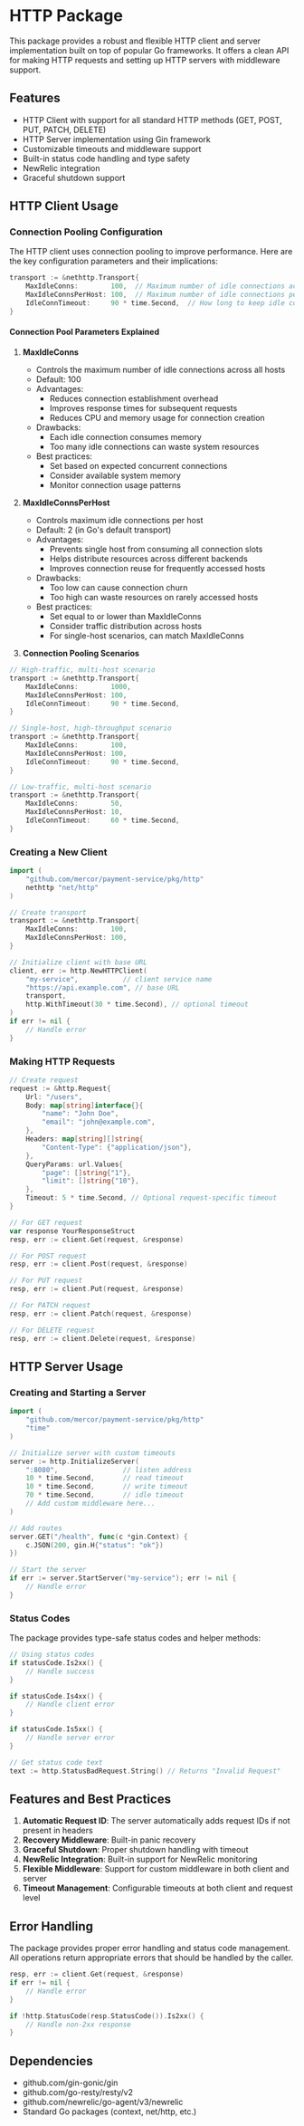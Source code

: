# HTTP Package

This package provides a robust and flexible HTTP client and server implementation built on top of popular Go frameworks. It offers a clean API for making HTTP requests and setting up HTTP servers with middleware support.

## Features

- HTTP Client with support for all standard HTTP methods (GET, POST, PUT, PATCH, DELETE)
- HTTP Server implementation using Gin framework
- Customizable timeouts and middleware support
- Built-in status code handling and type safety
- NewRelic integration
- Graceful shutdown support

## HTTP Client Usage

### Connection Pooling Configuration

The HTTP client uses connection pooling to improve performance. Here are the key configuration parameters and their implications:

```go
transport := &nethttp.Transport{
	MaxIdleConns:        100,  // Maximum number of idle connections across all hosts
	MaxIdleConnsPerHost: 100,  // Maximum number of idle connections per host
	IdleConnTimeout:     90 * time.Second,  // How long to keep idle connections alive
}
```

#### Connection Pool Parameters Explained

1. **MaxIdleConns**
   - Controls the maximum number of idle connections across all hosts
   - Default: 100
   - Advantages:
     - Reduces connection establishment overhead
     - Improves response times for subsequent requests
     - Reduces CPU and memory usage for connection creation
   - Drawbacks:
     - Each idle connection consumes memory
     - Too many idle connections can waste system resources
   - Best practices:
     - Set based on expected concurrent connections
     - Consider available system memory
     - Monitor connection usage patterns

2. **MaxIdleConnsPerHost**
   - Controls maximum idle connections per host
   - Default: 2 (in Go's default transport)
   - Advantages:
     - Prevents single host from consuming all connection slots
     - Helps distribute resources across different backends
     - Improves connection reuse for frequently accessed hosts
   - Drawbacks:
     - Too low can cause connection churn
     - Too high can waste resources on rarely accessed hosts
   - Best practices:
     - Set equal to or lower than MaxIdleConns
     - Consider traffic distribution across hosts
     - For single-host scenarios, can match MaxIdleConns

3. **Connection Pooling Scenarios**

```go
// High-traffic, multi-host scenario
transport := &nethttp.Transport{
	MaxIdleConns:        1000,
	MaxIdleConnsPerHost: 100,
	IdleConnTimeout:     90 * time.Second,
}

// Single-host, high-throughput scenario
transport := &nethttp.Transport{
	MaxIdleConns:        100,
	MaxIdleConnsPerHost: 100,
	IdleConnTimeout:     90 * time.Second,
}

// Low-traffic, multi-host scenario
transport := &nethttp.Transport{
	MaxIdleConns:        50,
	MaxIdleConnsPerHost: 10,
	IdleConnTimeout:     60 * time.Second,
}
```

### Creating a New Client

```go
import (
	"github.com/mercor/payment-service/pkg/http"
	nethttp "net/http"
)

// Create transport
transport := &nethttp.Transport{
	MaxIdleConns:        100,
	MaxIdleConnsPerHost: 100,
}

// Initialize client with base URL
client, err := http.NewHTTPClient(
	"my-service",           // client service name
	"https://api.example.com", // base URL
	transport,
	http.WithTimeout(30 * time.Second), // optional timeout
)
if err != nil {
	// Handle error
}
```

### Making HTTP Requests

```go
// Create request
request := &http.Request{
	Url: "/users",
	Body: map[string]interface{}{
		"name": "John Doe",
		"email": "john@example.com",
	},
	Headers: map[string][]string{
		"Content-Type": {"application/json"},
	},
	QueryParams: url.Values{
		"page": []string{"1"},
		"limit": []string{"10"},
	},
	Timeout: 5 * time.Second, // Optional request-specific timeout
}

// For GET request
var response YourResponseStruct
resp, err := client.Get(request, &response)

// For POST request
resp, err := client.Post(request, &response)

// For PUT request
resp, err := client.Put(request, &response)

// For PATCH request
resp, err := client.Patch(request, &response)

// For DELETE request
resp, err := client.Delete(request, &response)
```

## HTTP Server Usage

### Creating and Starting a Server

```go
import (
	"github.com/mercor/payment-service/pkg/http"
	"time"
)

// Initialize server with custom timeouts
server := http.InitializeServer(
	":8080",                // listen address
	10 * time.Second,       // read timeout
	10 * time.Second,       // write timeout
	70 * time.Second,       // idle timeout
	// Add custom middleware here...
)

// Add routes
server.GET("/health", func(c *gin.Context) {
	c.JSON(200, gin.H{"status": "ok"})
})

// Start the server
if err := server.StartServer("my-service"); err != nil {
	// Handle error
}
```

### Status Codes

The package provides type-safe status codes and helper methods:

```go
// Using status codes
if statusCode.Is2xx() {
	// Handle success
}

if statusCode.Is4xx() {
	// Handle client error
}

if statusCode.Is5xx() {
	// Handle server error
}

// Get status code text
text := http.StatusBadRequest.String() // Returns "Invalid Request"
```

## Features and Best Practices

1. **Automatic Request ID**: The server automatically adds request IDs if not present in headers
2. **Recovery Middleware**: Built-in panic recovery
3. **Graceful Shutdown**: Proper shutdown handling with timeout
4. **NewRelic Integration**: Built-in support for NewRelic monitoring
5. **Flexible Middleware**: Support for custom middleware in both client and server
6. **Timeout Management**: Configurable timeouts at both client and request level

## Error Handling

The package provides proper error handling and status code management. All operations return appropriate errors that should be handled by the caller.

```go
resp, err := client.Get(request, &response)
if err != nil {
	// Handle error
}

if !http.StatusCode(resp.StatusCode()).Is2xx() {
	// Handle non-2xx response
}
```

## Dependencies

- github.com/gin-gonic/gin
- github.com/go-resty/resty/v2
- github.com/newrelic/go-agent/v3/newrelic
- Standard Go packages (context, net/http, etc.)
